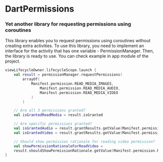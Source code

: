 # DartPermissions

### Yet another library for requesting permissions using coroutines
This library enables you to request permissions using coroutines without creating extra activities.
To use this library, you need to implement an interface for the activity that has one variable - PermissionManager. Then, the library is ready to use.
You can check example in app module of the project.

```kotlin
viewLifecycleOwner.lifecycleScope.launch {
    val result = permissionManager.requestPermissions(
        arrayOf(
            Manifest.permission.READ_MEDIA_IMAGES,
                Manifest.permission.READ_MEDIA_AUDIO,
                Manifest.permission.READ_MEDIA_VIDEO
            )
        )

    // Are all 3 permissions granted?
    val isGrantedReadMedia = result.isGranted

    // Are specific permissions granted?
    val isGrantedAudio = result.grantResults.getValue(Manifest.permission.READ_MEDIA_AUDIO)
    val isGrantedVideo = result.grantResults.getValue(Manifest.permission.READ_MEDIA_VIDEO)

    // Should show permission rationale for reading video permission?
    val showPermissionRationaleForReadVideo =
    result.shouldShowPermissionRationale.getValue(Manifest.permission.READ_MEDIA_VIDEO)
}
